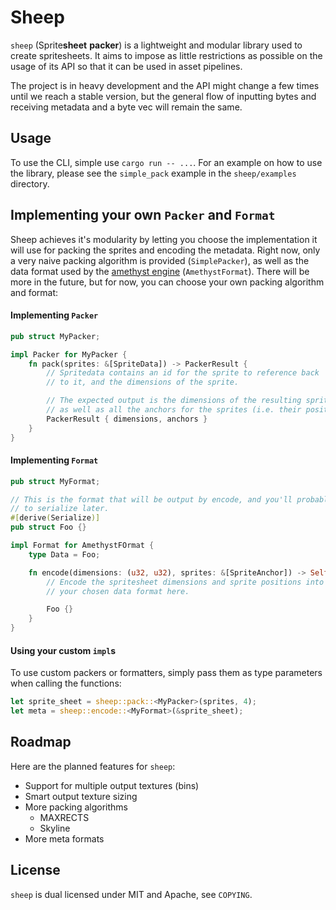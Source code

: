 # Sheep

`sheep` (Sprite**sheet** **packer**) is a lightweight and modular library used to create spritesheets. It aims to impose as little restrictions as possible on the usage of its API so that it can be used in asset pipelines.

The project is in heavy development and the API might change a few times until we reach a stable version, but the general flow of inputting bytes and receiving metadata and a byte vec will remain the same.

## Usage

To use the CLI, simple use `cargo run -- ...`. For an example on how to use the library, please see the `simple_pack` example in the `sheep/examples` directory.

## Implementing your own `Packer` and `Format`

Sheep achieves it's modularity by letting you choose the implementation it will use for packing the sprites and encoding the metadata. Right now, only a very naive packing algorithm is provided (`SimplePacker`), as well as the data format used by the [amethyst engine](https://github.com/amethyst/amethyst) (`AmethystFormat`). There will be more in the future, but for now, you can choose your own packing algorithm and format:

#### Implementing `Packer`

```rust
pub struct MyPacker;

impl Packer for MyPacker {
    fn pack(sprites: &[SpriteData]) -> PackerResult {
        // Spritedata contains an id for the sprite to reference back
        // to it, and the dimensions of the sprite.

        // The expected output is the dimensions of the resulting spritesheet,
        // as well as all the anchors for the sprites (i.e. their positions).
        PackerResult { dimensions, anchors }
    }
}
```

#### Implementing `Format`

```rust
pub struct MyFormat;

// This is the format that will be output by encode, and you'll probably want
// to serialize later.
#[derive(Serialize)]
pub struct Foo {}

impl Format for AmethystFOrmat {
    type Data = Foo;

    fn encode(dimensions: (u32, u32), sprites: &[SpriteAnchor]) -> Self::Data {
        // Encode the spritesheet dimensions and sprite positions into
        // your chosen data format here.

        Foo {}
    }
}
```

#### Using your custom `impl`s

To use custom packers or formatters, simply pass them as type parameters when calling the functions:

```rust
let sprite_sheet = sheep::pack::<MyPacker>(sprites, 4);
let meta = sheep::encode::<MyFormat>(&sprite_sheet);
```

## Roadmap

Here are the planned features for `sheep`:

* Support for multiple output textures (bins)
* Smart output texture sizing
* More packing algorithms
    * MAXRECTS
    * Skyline
* More meta formats

## License

`sheep` is dual licensed under MIT and Apache, see `COPYING`.
